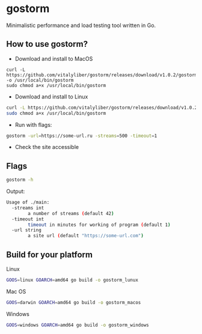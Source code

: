 # gostorm

Minimalistic performance and load testing tool written in Go.

## How to use gostorm?

- Download and install to MacOS

```
curl -L https://github.com/vitalyliber/gostorm/releases/download/v1.0.2/gostorm_macos -o /usr/local/bin/gostorm
sudo chmod a+x /usr/local/bin/gostorm
```

- Download and install to Linux


```bash
curl -L https://github.com/vitalyliber/gostorm/releases/download/v1.0.2/gostorm_linux -o /usr/local/bin/gostorm
sudo chmod a+x /usr/local/bin/gostorm
```

- Run with flags:
```bash
gostorm -url=https://some-url.ru -streams=500 -timeout=1
```

- Check the site accessible

## Flags

```bash
gostorm -h
```

Output:
```bash
Usage of ./main:
  -streams int
        a number of streams (default 42)
  -timeout int
        timeout in minutes for working of program (default 1)
  -url string
        a site url (default "https://some-url.com")

```

## Build for your platform

Linux

```bash
GOOS=linux GOARCH=amd64 go build -o gostorm_lunux
```

Mac OS

```bash
GOOS=darwin GOARCH=amd64 go build -o gostorm_macos
```

Windows

```bash
GOOS=windows GOARCH=amd64 go build -o gostorm_windows
```
